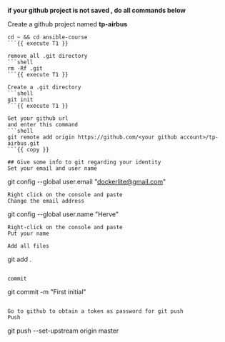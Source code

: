 
**if your github project is not saved , do all commands below**

Create a github project named **tp-airbus**

```shell
cd ~ && cd ansible-course
```{{ execute T1 }}

remove all .git directory
```shell
rm -Rf .git
```{{ execute T1 }}

Create a .git directory
```shell
git init
```{{ execute T1 }}

Get your github url 
and enter this command
```shell
git remote add origin https://github.com/<your github account>/tp-airbus.git
```{{ copy }}

## Give some info to git regarding your identity 
Set your email and user name
```
git config --global user.email "dockerlite@gmail.com"
```{{ copy }}
Right click on the console and paste  
Change the email address   
```
git config --global user.name "Herve"
```{{ copy }}
Right-click on the console and paste   
Put your name   

Add all files 
```
git add .
```{{execute T1}}

commit  
```
git commit -m "First initial"
```{{execute T1}}

Go to github to obtain a token as password for git push
Push 
```
git push --set-upstream origin master 
```{{execute T1}}










